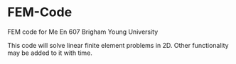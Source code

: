 # FEM-Code
FEM code for Me En 607 Brigham Young University

This code will solve linear finite element problems in 2D.
Other functionality may be added to it with time.
